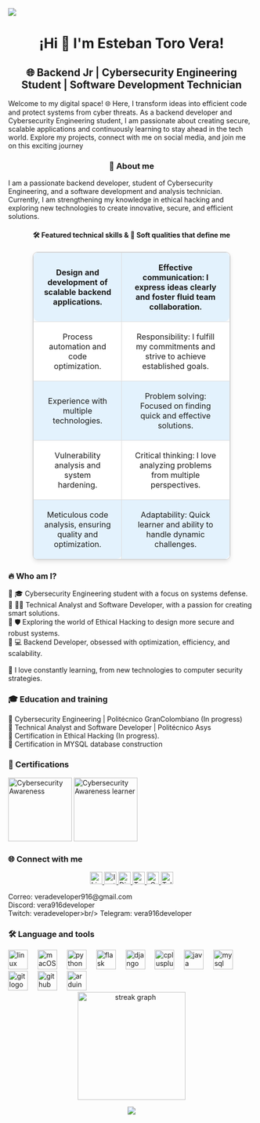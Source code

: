 <!-- Section: Visitor badge to track page visitors -->
<div align="left">
  <img src="https://visitor-badge.laobi.icu/badge?page_id=vera916developer.vera916developer&" />
</div>
  
<!-- Header section: Introduction with user's name -->
<h1 align="center">¡Hi 👋 I'm Esteban Toro Vera!</h1>

<!-- Section: Short introduction to the user's profile -->
<h2 align="center">🌐 Backend Jr | Cybersecurity Engineering Student | Software Development Technician</h2>

<!-- Section: Personal welcome and startup details -->
<p align="left">
  <!-- Welcome to my digital space! 🌐 This is where I turn ideas into code and protect systems from cyber chaos.<br>
  I am currently working on my dream of building my own startup:<br>
  🌟 <strong>Viltorec Solutions Tech</strong><br>
  💡 Focused on providing innovative solutions in programming and advanced cybersecurity. -->
  Welcome to my digital space! 🌐 Here, I transform ideas into efficient code and protect systems from cyber threats. As a backend developer and Cybersecurity Engineering student, I am passionate about creating secure, scalable applications and continuously learning to stay ahead in the tech world. Explore my projects, connect with me on social media, and join me on this exciting journey
</p>

<!-- Section: About the user -->
<h3 align="center">🎯 About me</h3>
<p align="left">
  I am a passionate backend developer, student of Cybersecurity Engineering, and a software development and analysis technician. Currently, I am strengthening my knowledge in ethical hacking and exploring new technologies to create innovative, secure, and efficient solutions.
</p>

<!-- Section: Showcasing technical skills and soft qualities -->
<h4 align="center">🛠️ Featured technical skills & 🌟 Soft qualities that define me</h4>
<div align="center">
  <!-- Table displaying technical and soft skills -->
  <table style="border-collapse: collapse; width: 80%; text-align: center; border: 1px solid #ccc; border-radius: 10px; box-shadow: 0 4px 8px rgba(0, 0, 0, 0.1); margin-top: 20px; background-color: #f9fafb;">
    <!-- Each row represents a pair of technical skills and soft qualities -->
    <tr>
      <td style="padding: 20px; border: 1px solid #ddd; background-color: #e3f2fd; border-radius: 10px 0 0 10px; font-weight: bold;">
        <div align="center">Design and development of scalable backend applications.</div>
      </td>
      <td style="padding: 20px; border: 1px solid #ddd; background-color: #e3f2fd; border-radius: 0 10px 10px 0; font-weight: bold;">
        <div align="center">Effective communication: I express ideas clearly and foster fluid team collaboration.</div>
      </td>
    </tr>
    <tr>
      <td style="padding: 20px; border: 1px solid #ddd; background-color: #ffffff;">
        <div align="center">Process automation and code optimization.</div>
      </td>
      <td style="padding: 20px; border: 1px solid #ddd; background-color: #ffffff;">
        <div align="center">Responsibility: I fulfill my commitments and strive to achieve established goals.</div>
      </td>
    </tr>
    <tr>
      <td style="padding: 20px; border: 1px solid #ddd; background-color: #e3f2fd;">
        <div align="center">Experience with multiple technologies.</div>
      </td>
      <td style="padding: 20px; border: 1px solid #ddd; background-color: #e3f2fd;">
        <div align="center">Problem solving: Focused on finding quick and effective solutions.</div>
      </td>
    </tr>
    <tr>
      <td style="padding: 20px; border: 1px solid #ddd; background-color: #ffffff;">
        <div align="center">Vulnerability analysis and system hardening.</div>
      </td>
      <td style="padding: 20px; border: 1px solid #ddd; background-color: #ffffff;">
        <div align="center">Critical thinking: I love analyzing problems from multiple perspectives.</div>
      </td>
    </tr>
    <tr>
      <td style="padding: 20px; border: 1px solid #ddd; background-color: #e3f2fd; border-radius: 0 0 10px 0;">
        <div align="center">Meticulous code analysis, ensuring quality and optimization.</div>
      </td>
      <td style="padding: 20px; border: 1px solid #ddd; background-color: #e3f2fd; border-radius: 0 0 10px 0;">
        <div align="center">Adaptability: Quick learner and ability to handle dynamic challenges.</div>
      </td>
    </tr>
  </table>
</div>

<!-- Section: Brief description of the user -->
<h3 align="left">🔥 Who am I?</h3>
<p align="left">
  🔹 🎓 Cybersecurity Engineering student with a focus on systems defense.<br>
  🔹 👨‍💻 Technical Analyst and Software Developer, with a passion for creating smart solutions.<br>
  🔹 🛡️ Exploring the world of Ethical Hacking to design more secure and robust systems.<br>
  🔹 💻 Backend Developer, obsessed with optimization, efficiency, and scalability.<br><br>
  🧠 I love constantly learning, from new technologies to computer security strategies.
</p>

<!-- Section: Education and training details -->
<h3 align="left">🎓 Education and training</h3>
<p align="left">
  🔹 Cybersecurity Engineering | Politécnico GranColombiano (In progress)<br>
  🔹 Technical Analyst and Software Developer | Politécnico Asys<br>
  🔹 Certification in Ethical Hacking (In progress).<br>
  🔹 Certification in MYSQL database construction
</p>
<h3 align="left"> 🏅 Certifications </h3>
<p>
  <img src="https://images.credly.com/size/400x400/images/4025d35a-e8cd-43fb-92a1-7babf0221527/blob" height="130" alt="Cybersecurity Awareness" />
  <img src="https://images.credly.com/size/400x400/images/52ea4613-6f77-4d62-8e19-5bb5c51722b8/blob" height="130" alt ="Cybersecurity Awareness learner" /
</p>

<!-- Section: Social media links -->
<h3 align="left">🌐 Connect with me</h3>
<div align="center">
  
  <a href="https://www.linkedin.com/in/esteban-vera-3b5219255?utm_source=share&utm_campaign=share_via&utm_content=profile&utm_medium=android_app" target="_blank">
    <img src="https://img.shields.io/static/v1?message=LinkedIn&logo=linkedin&label=&color=0077B5&logoColor=white&labelColor=&style=for-the-badge" height="25" alt="LinkedIn" />
  </a>
  <a href="https://www.instagram.com/veradeveloper/profilecard/?igsh=MTA0YjloYmo0cHVhZw==" target="_blank">
    <img src="https://img.shields.io/static/v1?message=Instagram&logo=instagram&label=&color=E4405F&logoColor=white&labelColor=&style=for-the-badge" height="25" alt="Instagram" />
  </a>
  
  <a href="https://discord.com/users/1248361266028871841" target="_blank">
    <img src="https://img.shields.io/static/v1?message=Discord&logo=discord&label=&color=7289DA&logoColor=white&labelColor=&style=for-the-badge" height="25" alt="Discord" />
  </a>
  
  <a href="https://www.twitch.tv/veradeveloper" target="_blank">
    <img src="https://img.shields.io/static/v1?message=Twitch&logo=twitch&label=&color=9146FF&logoColor=white&labelColor=&style=for-the-badge" height="25" alt="Twitch" />
  </a>
  
  <a href="mailto:veradeveloper916@gmail.com" target="_blank">
    <img src="https://img.shields.io/static/v1?message=Gmail&logo=gmail&label=&color=D14836&logoColor=white&labelColor=&style=for-the-badge" height="25" alt="Gmail" />
  </a>
  
  <a href="https://t.me/vera916developer" target="_blank">
    <img src="https://img.shields.io/static/v1?message=Telegram&logo=telegram&label=&color=2CA5E0&logoColor=white&labelColor=&style=for-the-badge" height="25" alt="Telegram" />
  </a>
</div>
  <p>
    Correo: veradeveloper916@gmail.com<br/>
    Discord: vera916developer<br/>
    Twitch: veradeveloper>br/>
    Telegram: vera916developer
    
  </p>


<!-- Section: User's proficiency in programming languages and tools -->
<h3 align="left">🛠 Language and tools</h3>
<div align="left">
  <!-- Displaying logos of different programming languages and tools the user is familiar with -->
  <img src="https://cdn.jsdelivr.net/gh/devicons/devicon/icons/linux/linux-original.svg" height="40" alt="linux logo"  />
  <img width="12" />
  <img src="https://img.icons8.com/?size=100&id=122959&format=png&color=000000" height="40" alt="macOS logo" />
<img width="12" />
  <img src="https://cdn.jsdelivr.net/gh/devicons/devicon/icons/python/python-original.svg" height="40" alt="python logo"  />
  <img width="12" />
  <img src="https://cdn.jsdelivr.net/gh/devicons/devicon/icons/flask/flask-original.svg" height="40" alt="flask logo"  />
  <img width="12" />
  <img src="https://cdn.jsdelivr.net/gh/devicons/devicon/icons/django/django-plain.svg" height="40" alt="django logo"  />
  <img width="12" />
  <img src="https://cdn.jsdelivr.net/gh/devicons/devicon/icons/cplusplus/cplusplus-original.svg" height="40" alt="cplusplus logo"  />
  <img width="12" />
  <img src="https://cdn.jsdelivr.net/gh/devicons/devicon/icons/java/java-original.svg" height="40" alt="java logo"  />
  <img width="12" />
  <img src="https://cdn.jsdelivr.net/gh/devicons/devicon/icons/mysql/mysql-original.svg" height="40" alt="mysql logo"  />
  <img width="12" />
  <img src="https://cdn.jsdelivr.net/gh/devicons/devicon/icons/git/git-original.svg" height="40" alt="git logo"  />
  <img width="12" />
  <img src="https://cdn.jsdelivr.net/gh/devicons/devicon/icons/github/github-original.svg" height="40" alt="github logo"  />
  <img width="12" />
  <img src="https://cdn.jsdelivr.net/gh/devicons/devicon/icons/arduino/arduino-original.svg" height="40" alt="arduino logo"  />
</div>

<!-- Section: Displaying user's streak stats from GitHub -->
<div align="center">
  <img src="https://github-readme-stats.vercel.app/api?username=vera916developer&show_icons=true&theme=radical" height="220" alt="streak graph"  />

 <!-- <img src="https://github-readme-stats.vercel.app/api/top-langs/?username=vera916developer&layout=compact&theme=vision-friendly-dark" height="220" alt="streak graph"  /> -->
  <a href="https://github.com/ryo-ma/github-profile-trophy"><img src="https://github-profile-trophy.vercel.app/?username=vera916developer"  lt="vera916developer" /></a> 
</div>
